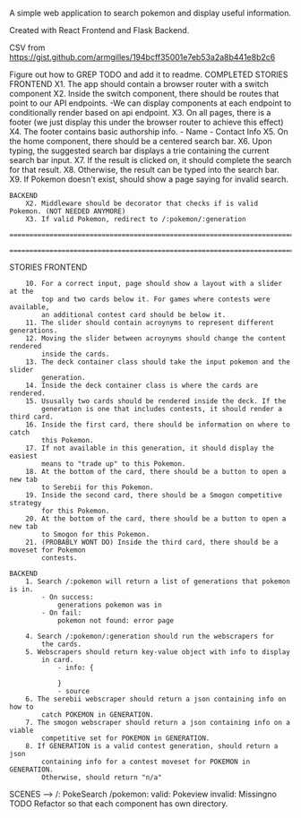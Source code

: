 A simple web application to search pokemon and display useful information.

Created with React Frontend and Flask Backend.

CSV from https://gist.github.com/armgilles/194bcff35001e7eb53a2a8b441e8b2c6

Figure out how to GREP TODO and add it to readme.
COMPLETED STORIES
    FRONTEND
        X1. The app should contain a browser router with a
        switch component
        X2. Inside the switch component, there should
        be routes that point to our API endpoints.
        -We can display components at each endpoint to conditionally
        render based on api endpoint.
        X3. On all pages, there is a footer (we just display this under the
        browser router to achieve this effect)
        X4. The footer contains basic authorship info. - Name - Contact Info
        X5. On the home component, there should be a centered search bar.
        X6. Upon typing, the suggested search bar displays a
        trie containing the current search bar input.
        X7. If the result is clicked on, it should complete the search
        for that result.
        X8. Otherwise, the result can be typed into the search bar.
        X9. If Pokemon doesn't exist, should show a page saying
        for invalid search.

    BACKEND
        X2. Middleware should be decorator that checks if is valid Pokemon. (NOT NEEDED ANYMORE)
        X3. If valid Pokemon, redirect to /:pokemon/:generation
        =================================================================================================
        ===================================================================================================================================================================================================

STORIES
FRONTEND

        10. For a correct input, page should show a layout with a slider at the
            top and two cards below it. For games where contests were available,
            an additional contest card should be below it.
        11. The slider should contain acroynyms to represent different generations.
        12. Moving the slider between acroynyms should change the content rendered
            inside the cards.
        13. The deck container class should take the input pokemon and the slider
            generation.
        14. Inside the deck container class is where the cards are rendered.
        15. Ususally two cards should be rendered inside the deck. If the
            generation is one that includes contests, it should render a third card.
        16. Inside the first card, there should be information on where to catch
            this Pokemon.
        17. If not available in this generation, it should display the easiest
            means to "trade up" to this Pokemon.
        18. At the bottom of the card, there should be a button to open a new tab
            to Serebii for this Pokemon.
        19. Inside the second card, there should be a Smogon competitive strategy
            for this Pokemon.
        20. At the bottom of the card, there should be a button to open a new tab
            to Smogon for this Pokemon.
        21. (PROBABLY WONT DO) Inside the third card, there should be a moveset for Pokemon
            contests.

    BACKEND
        1. Search /:pokemon will return a list of generations that pokemon is in.
            - On success:
                generations pokemon was in
            - On fail:
                pokemon not found: error page

        4. Search /:pokemon/:generation should run the webscrapers for
            the cards.
        5. Webscrapers should return key-value object with info to display
            in card.
                - info: {

                }
                - source
        6. The serebii webscraper should return a json containing info on how to
            catch POKEMON in GENERATION.
        7. The smogon webscraper should return a json containing info on a viable
            competitive set for POKEMON in GENERATION.
        8. If GENERATION is a valid contest generation, should return a json
            containing info for a contest moveset for POKEMON in GENERATION.
            Otherwise, should return "n/a"

SCENES -->
    /: PokeSearch
    /pokemon:
        valid: Pokeview
        invalid: Missingno
TODO
    Refactor so that each component has own directory.
